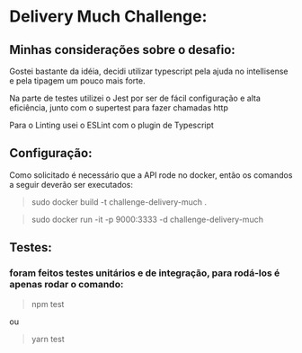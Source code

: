 # Delivery Much Challenge:

## Minhas considerações sobre o desafio:

Gostei bastante da idéia, decidi utilizar typescript pela ajuda no intellisense e pela tipagem um pouco mais forte.


Na parte de testes utilizei o Jest por ser de fácil configuração e alta eficiência, junto com o supertest para fazer chamadas http

Para o Linting usei o ESLint com o plugin de Typescript

## Configuração:
  Como solicitado é necessário que a API rode no docker, então os comandos a seguir deverão ser executados:
  > sudo docker build -t challenge-delivery-much .
  
  > sudo docker run -it -p 9000:3333 -d challenge-delivery-much

## Testes:
### foram feitos testes unitários e de integração, para rodá-los é apenas rodar o comando:
> npm test
> 
ou
> yarn test  
